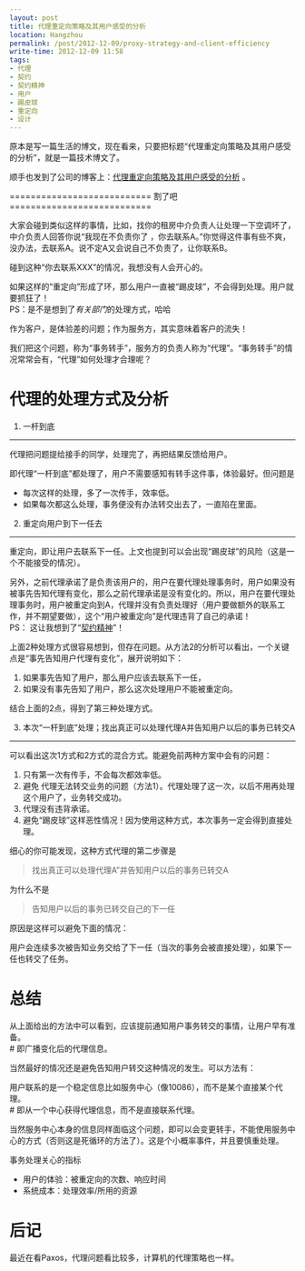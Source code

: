```yaml
---
layout: post
title: 代理重定向策略及其用户感受的分析
location: Hangzhou
permalink: /post/2012-12-09/proxy-strategy-and-client-efficiency
write-time: 2012-12-09 11:58
tags:
- 代理
- 契约
- 契约精神
- 用户
- 踢皮球
- 重定向
- 设计
---
```


原本是写一篇生活的博文，现在看来，只要把标题“代理重定向策略及其用户感受的分析”，就是一篇技术博文了。

顺手也发到了公司的博客上：[代理重定向策略及其用户感受的分析](http://rdc.taobao.com/team/jm/archives/2580) 。

=========================== 割了吧 ===========================

大家会碰到类似这样的事情，比如，找你的租房中介负责人让处理一下空调坏了，中介负责人回答你说“我现在不负责你了 ，你去联系A。”你觉得这件事有些不爽，没办法，去联系A。说不定A又会说自己不负责了，让你联系B。

碰到这种“你去联系XXX”的情况，我想没有人会开心的。

如果这样的“重定向”形成了环，那么用户一直被“踢皮球”，不会得到处理。用户就要抓狂了！    
PS：是不是想到了*有关部门*的处理方式，哈哈

作为客户，是体验差的问题；作为服务方，其实意味着客户的流失！

我们把这个问题，称为“事务转手”，服务方的负责人称为“代理”。“事务转手”的情况常常会有，“代理”如何处理才合理呢？

代理的处理方式及分析
======================

1) 一杆到底
----------------------------------

代理把问题提给接手的同学，处理完了，再把结果反馈给用户。

即代理“一杆到底”都处理了，用户不需要感知有转手这件事，体验最好。但问题是

* 每次这样的处理，多了一次传手，效率低。
* 如果每次都这么处理，事务便没有办法转交出去了，一直陷在里面。


2) 重定向用户到下一任去
----------------------------------

重定向，即让用户去联系下一任。上文也提到可以会出现“踢皮球”的风险（这是一个不能接受的情况）。

另外，之前代理承诺了是负责该用户的，用户在要代理处理事务时，用户如果没有被事先告知代理有变化，那么之前代理承诺是没有变化的。所以，用户在要代理处理事务时，用户被重定向到A，代理并没有负责处理好（用户要做额外的联系工作，并不期望要做），这个“用户被重定向”是代理违背了自己的承诺！  
PS： 这让我想到了“[契约精神](http://baike.baidu.com/view/1465258.htm "契约精神")”！

上面2种处理方式很容易想到，但存在问题。从方法2的分析可以看出，一个关键点是“事先告知用户代理有变化”，展开说明如下：

1. 如果事先告知了用户，那么用户应该去联系下一任，
1. 如果没有事先告知了用户，那么这次处理用户不能被重定向。

结合上面的2点，得到了第三种处理方式。

3) 本次“一杆到底”处理；找出真正可以处理代理A并告知用户以后的事务已转交A
----------------------------------

可以看出这次1方式和2方式的混合方式。能避免前两种方案中会有的问题：

1. 只有第一次有传手，不会每次都效率低。
1. 避免 代理无法转交业务的问题（方法1）。代理处理了这一次，以后不用再处理这个用户了，业务转交成功。
1. 代理没有违背承诺。
1. 避免“踢皮球”这样恶性情况！因为使用这种方式，本次事务一定会得到直接处理。

细心的你可能发现，这种方式代理的第二步骤是

> 找出真正可以处理代理A”并告知用户以后的事务已转交A

为什么不是

> 告知用户以后的事务已转交自己的下一任

原因是这样可以避免下面的情况：

用户会连续多次被告知业务交给了下一任（当次的事务会被直接处理），如果下一任也转交了任务。

总结
=================

从上面给出的方法中可以看到，应该提前通知用户事务转交的事情，让用户早有准备。  
\# 即广播变化后的代理信息。

当然最好的情况还是避免告知用户转交这种情况的发生。可以方法有：

用户联系的是一个稳定信息比如服务中心（像10086），而不是某个直接某个代理。  
\# 即从一个中心获得代理信息，而不是直接联系代理。

当然服务中心本身的信息同样面临这个问题，即可以会变更转手，不能使用服务中心的方式（否则这是死循环的方法了）。这是个小概率事件，并且要慎重处理。

事务处理关心的指标

* 用户的体验：被重定向的次数、响应时间
* 系统成本：处理效率/所用的资源

后记
==================

最近在看Paxos，代理问题看比较多，计算机的代理策略也一样。


